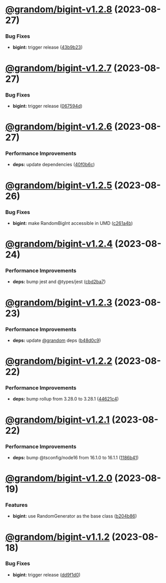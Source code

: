 # [@grandom/bigint-v1.2.8](https://github.com/grandom-library/grandom-js/compare/@grandom/bigint-v1.2.7...@grandom/bigint-v1.2.8) (2023-08-27)


### Bug Fixes

* **bigint:** trigger release ([43b9b23](https://github.com/grandom-library/grandom-js/commit/43b9b238901c1b203f7395f095a2e33611d1a504))

# [@grandom/bigint-v1.2.7](https://github.com/grandom-library/grandom-js/compare/@grandom/bigint-v1.2.6...@grandom/bigint-v1.2.7) (2023-08-27)


### Bug Fixes

* **bigint:** trigger release ([067594d](https://github.com/grandom-library/grandom-js/commit/067594df7acd7af698e8d3b88f3417603416b3d4))

# [@grandom/bigint-v1.2.6](https://github.com/grandom-library/grandom-js/compare/@grandom/bigint-v1.2.5...@grandom/bigint-v1.2.6) (2023-08-27)


### Performance Improvements

* **deps:** update dependencies ([40f0b6c](https://github.com/grandom-library/grandom-js/commit/40f0b6c138a5c2741b11190ef2d79c6960d395f4))

# [@grandom/bigint-v1.2.5](https://github.com/grandom-library/grandom-js/compare/@grandom/bigint-v1.2.4...@grandom/bigint-v1.2.5) (2023-08-26)


### Bug Fixes

* **bigint:** make RandomBigInt accessible in UMD ([c261a4b](https://github.com/grandom-library/grandom-js/commit/c261a4b8b0440e617a2396f3dd43b9fab44cc2a3))

# [@grandom/bigint-v1.2.4](https://github.com/grandom-library/grandom-js/compare/@grandom/bigint-v1.2.3...@grandom/bigint-v1.2.4) (2023-08-24)


### Performance Improvements

* **deps:** bump jest and @types/jest ([cbd2ba7](https://github.com/grandom-library/grandom-js/commit/cbd2ba75068f3f485b735e4fbc4bb9cd6fd3b098))

# [@grandom/bigint-v1.2.3](https://github.com/grandom-library/grandom-js/compare/@grandom/bigint-v1.2.2...@grandom/bigint-v1.2.3) (2023-08-23)


### Performance Improvements

* **deps:** update [@grandom](https://github.com/grandom) deps ([b48d0c9](https://github.com/grandom-library/grandom-js/commit/b48d0c9d06eddc8b253e6bca32d429baabca1e7d))

# [@grandom/bigint-v1.2.2](https://github.com/grandom-library/grandom-js/compare/@grandom/bigint-v1.2.1...@grandom/bigint-v1.2.2) (2023-08-22)


### Performance Improvements

* **deps:** bump rollup from 3.28.0 to 3.28.1 ([44621c4](https://github.com/grandom-library/grandom-js/commit/44621c4c01d07beeffe44dcfb7984b4c0ff0599c))

# [@grandom/bigint-v1.2.1](https://github.com/grandom-library/grandom-js/compare/@grandom/bigint-v1.2.0...@grandom/bigint-v1.2.1) (2023-08-22)


### Performance Improvements

* **deps:** bump @tsconfig/node16 from 16.1.0 to 16.1.1 ([1186b41](https://github.com/grandom-library/grandom-js/commit/1186b418ac99f5333eb25f5b50164b2c863061bc))

# [@grandom/bigint-v1.2.0](https://github.com/grandom-library/grandom-js/compare/@grandom/bigint-v1.1.2...@grandom/bigint-v1.2.0) (2023-08-19)


### Features

* **bigint:** use RandomGenerator as the base class ([b204b86](https://github.com/grandom-library/grandom-js/commit/b204b86162961117e4bbd64c018f363e34df4f7f))

# [@grandom/bigint-v1.1.2](https://github.com/grandom-library/grandom-js/compare/@grandom/bigint-v1.1.1...@grandom/bigint-v1.1.2) (2023-08-18)


### Bug Fixes

* **bigint:** trigger release ([dd9f1d0](https://github.com/grandom-library/grandom-js/commit/dd9f1d05178811ca2bad5847902ca1ce65cceb9d))
